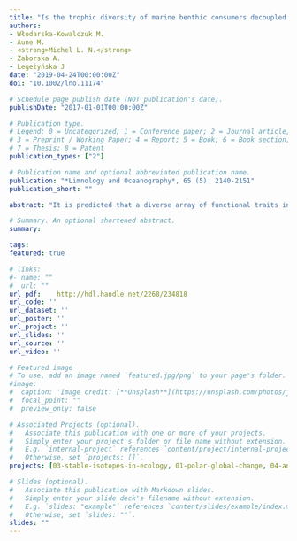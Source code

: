 ```yaml
---
title: "Is the trophic diversity of marine benthic consumers decoupled from taxonomic and functional trait diversity? Isotopic niches of Arctic communities"
authors:
- Włodarska‐Kowalczuk M.
- Aune M.
- <strong>Michel L. N.</strong>
- Zaborska A.
- Legeżyńska J
date: "2019-04-24T00:00:00Z"
doi: "10.1002/lno.11174"

# Schedule page publish date (NOT publication's date).
publishDate: "2017-01-01T00:00:00Z"

# Publication type.
# Legend: 0 = Uncategorized; 1 = Conference paper; 2 = Journal article;
# 3 = Preprint / Working Paper; 4 = Report; 5 = Book; 6 = Book section;
# 7 = Thesis; 8 = Patent
publication_types: ["2"]

# Publication name and optional abbreviated publication name.
publication: "*Limnology and Oceanography*, 65 (5): 2140-2151"
publication_short: ""

abstract: "It is predicted that a diverse array of functional traits in species‐rich assemblages can lead to strong resource partitioning among coexisting species and moderate a wider spectrum of resource use. We compared two benthic communities in an Arctic fjord: a species‐rich community (in an outer basin) and an impoverished community (in a glacially impacted bay) and explored (1) if high species richness was translated into high functional trait richness and (2) if high taxonomic and functional diversity promoted high trophic diversity in terms of resource use (indicated by isotopic niche measures). We documented higher functional trait richness in the outer basin (computed based on traits describing feeding mode, mobility, food source, body size and life habit), but the area occupied by consumers in the δ15N vs. δ13C iso‐space (a proxy for total trophic resource use) did not differ between the two sites. A wide array of functional traits used to acquire food may extend the benthic community trophic niche spatially (where and how animals forage) without impacting the isotopic niche breadth (in this system, mostly reflecting “what animals feed on”) due to the relatively homogenous distribution of isotopic characteristics of detritus pool across vertical scales in marine sediments. Moreover, this trend could indicate that a species‐poor community tends to exploit all the available food items, possibly due to the low food availability for primary consumers in a glacially impacted environment. Communities in glacial bays could therefore be particularly sensitive to future changes in glacial inputs and associated organic matter fluxes."

# Summary. An optional shortened abstract.
summary: 

tags:
featured: true

# links:
#- name: ""
#  url: ""
url_pdf:	http://hdl.handle.net/2268/234818
url_code: ''
url_dataset: ''
url_poster: ''
url_project: ''
url_slides: ''
url_source: ''
url_video: ''

# Featured image
# To use, add an image named `featured.jpg/png` to your page's folder. 
#image:
#  caption: 'Image credit: [**Unsplash**](https://unsplash.com/photos/jdD8gXaTZsc)'
#  focal_point: ""
#  preview_only: false

# Associated Projects (optional).
#   Associate this publication with one or more of your projects.
#   Simply enter your project's folder or file name without extension.
#   E.g. `internal-project` references `content/project/internal-project/index.md`.
#   Otherwise, set `projects: []`.
projects: [03-stable-isotopes-in-ecology, 01-polar-global-change, 04-anthropogenic-impacts]

# Slides (optional).
#   Associate this publication with Markdown slides.
#   Simply enter your slide deck's filename without extension.
#   E.g. `slides: "example"` references `content/slides/example/index.md`.
#   Otherwise, set `slides: ""`.
slides: ""
---
```


